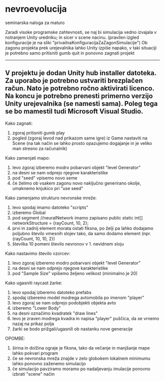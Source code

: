 # nevroevolucija
 seminarska naloga za maturo

Zaradi visoke programske zahtevnosti, se naj bi simulacija vedno izvajala v notranjem Unity uredniku; in sicer v scene nacinu.
(pravilen izgled konfiguracije je na sliki "privailnaKonfiguracijaZaZagonSimulacije")
Ob zagonu projekta prek urejevalnika lahko Unity izpiše napako, v taki situaciji je potrebno samo pritisniti gumb quit in ponovno zagnati projekt

---------------------------------------------------------------------------------------------------------------------------------------------------------------------------------
V projektu je dodan Unity hub installer datoteka. Za uporabo je potrebno ustvariti brezplačen račun. Nato je potrebno ročno aktivirati licenco. 
Na koncu je potrebno prenesti primerno verzijo Unity urejevalnika (se namesti sama).
Poleg tega se bo mamestil tudi Microsoft Visual Studio.
---------------------------------------------------------------------------------------------------------------------------------------------------------------------------------


Kako zagnati:
 1. zgoraj pritisniti gumb play
 2. pogled (zgoraj levod nad prikazom same igre) iz Game nastaviti na Scene (na tak način se lahko prosto opazujemo dogajanje in je veliko man stresno za računalnik)

 Kako zamenjati mapo:
 1. levo zgoraj izberemo modro pobarvani objekt "level Generator"
 2. na desni se nam odprejo njegove karakteristike
 3. pod "seed" vpisemo novo seme
 4. če želimo ob vsakem zagonu novo naključno generirano okolje, umaknemo knjukico pri "use seed"

Kako zamenjamo strukturo nevronske mreže:
1. levo spodaj imamo datoteko "scripts"
2. izberemo Global
3. pod segment //neuralNetwork imamo zapisano  public static int[] networkStructure = {rayCount, 10, 2};
4. prvi in zadnij element morata ostati fiksna, po želji pa lahko dodajamo poljubno število vmesnih slojev tako, da samo dodamo element (npr. {rayCount, 10, 10, 2})
5. številka 10 pomeni število nevronov v 1. nevidnem sloju

Kako nastavimo število vzorcev:
 1. levo zgoraj izberemo modro pobarvani objekt "level Generator"
 2. na desni se nam odprejo njegove karakteristike
 3. pod "Sample Size" vpišemo željeno velikost (minimalno je 20)


Kako ugasniti raycast žarke:
 1. levo spodaj izberemo datoteko prefabs
 2. spodaj izberemo model modrega avtomobila po imenom "player"
 3. levo zgoraj se nam odprejo podobjekti objekta avto
 4. izberemo "Lower Body"
 5. na desni označimo kvadratek "draw lines"
 6. levo je zraven modrega kvadra in napisa "player" puščica, da se vrnemo nazaj na prikaz polja
 7. žarki se bodo prižgali/ugasnili ob nastanku nove generacije


OPOMBE:
 1. širina in dolžina ograje je fiksna, tako da večanje in manjšanje mape lahko pokvari program
 2. če se nevronska mreža znajde v zelo globokem lokalnem minimumu lahko ponovno zaženemo simulacijo
 3. če simulacijo pavziramo moramo po nadaljevanju imulacije ponovno izbrati "scene" način
